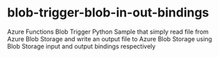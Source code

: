 # blob-trigger-blob-in-out-bindings
Azure Functions Blob Trigger Python Sample that simply read file from Azure Blob Storage and write an output file to Azure Blob Storage using Blob Storage input and output bindings respectively

